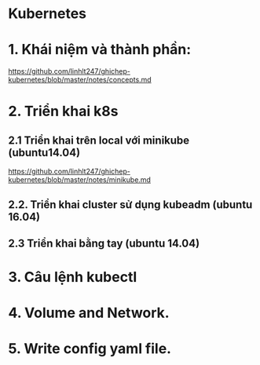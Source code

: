 # Kubernetes

# 1. Khái niệm và thành phần:

https://github.com/linhlt247/ghichep-kubernetes/blob/master/notes/concepts.md

# 2. Triển khai k8s

## 2.1 Triển khai trên local với minikube (ubuntu14.04)

https://github.com/linhlt247/ghichep-kubernetes/blob/master/notes/minikube.md

## 2.2. Triển khai cluster sử dụng kubeadm (ubuntu 16.04)

## 2.3 Triển khai bằng tay (ubuntu 14.04)

# 3. Câu lệnh kubectl

# 4. Volume and Network.

# 5. Write config yaml file.